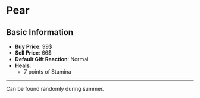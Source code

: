 # Pear

## Basic Information

- **Buy Price**: 99$
- **Sell Price**: 66$
- **Default Gift Reaction**: Normal
- **Heals**:
  - 7 points of Stamina

---
Can be found randomly during summer.
